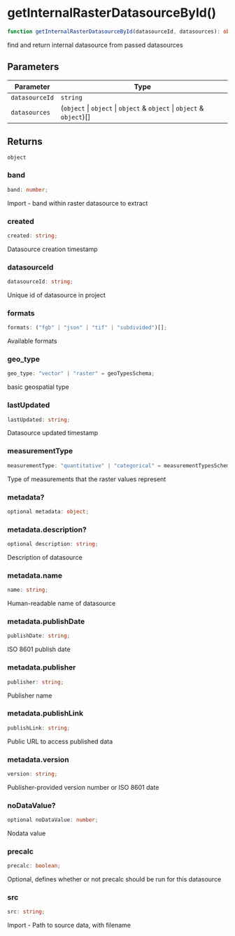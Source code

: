 # getInternalRasterDatasourceById()

```ts
function getInternalRasterDatasourceById(datasourceId, datasources): object;
```

find and return internal datasource from passed datasources

## Parameters

| Parameter      | Type                                                                   |
| -------------- | ---------------------------------------------------------------------- |
| `datasourceId` | `string`                                                               |
| `datasources`  | (`object` \| `object` \| `object` & `object` \| `object` & `object`)[] |

## Returns

`object`

### band

```ts
band: number;
```

Import - band within raster datasource to extract

### created

```ts
created: string;
```

Datasource creation timestamp

### datasourceId

```ts
datasourceId: string;
```

Unique id of datasource in project

### formats

```ts
formats: ("fgb" | "json" | "tif" | "subdivided")[];
```

Available formats

### geo_type

```ts
geo_type: "vector" | "raster" = geoTypesSchema;
```

basic geospatial type

### lastUpdated

```ts
lastUpdated: string;
```

Datasource updated timestamp

### measurementType

```ts
measurementType: "quantitative" | "categorical" = measurementTypesSchema;
```

Type of measurements that the raster values represent

### metadata?

```ts
optional metadata: object;
```

### metadata.description?

```ts
optional description: string;
```

Description of datasource

### metadata.name

```ts
name: string;
```

Human-readable name of datasource

### metadata.publishDate

```ts
publishDate: string;
```

ISO 8601 publish date

### metadata.publisher

```ts
publisher: string;
```

Publisher name

### metadata.publishLink

```ts
publishLink: string;
```

Public URL to access published data

### metadata.version

```ts
version: string;
```

Publisher-provided version number or ISO 8601 date

### noDataValue?

```ts
optional noDataValue: number;
```

Nodata value

### precalc

```ts
precalc: boolean;
```

Optional, defines whether or not precalc should be run for this datasource

### src

```ts
src: string;
```

Import - Path to source data, with filename
